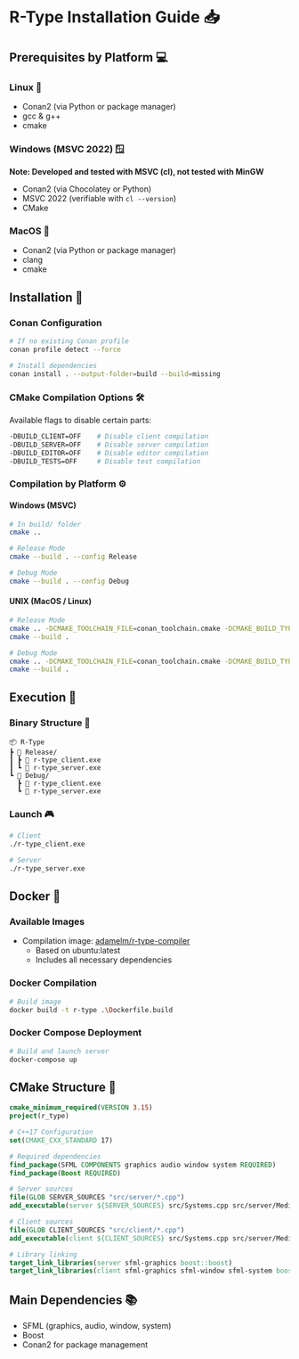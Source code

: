 # R-Type Installation Guide 📥

## Prerequisites by Platform 💻

### Linux 🐧
- Conan2 (via Python or package manager)
- gcc & g++
- cmake

### Windows (MSVC 2022) 🪟
**Note: Developed and tested with MSVC (cl), not tested with MinGW**
- Conan2 (via Chocolatey or Python)
- MSVC 2022 (verifiable with `cl --version`)
- CMake

### MacOS 🍎
- Conan2 (via Python or package manager)
- clang
- cmake

## Installation 🔧

### Conan Configuration
```bash
# If no existing Conan profile
conan profile detect --force

# Install dependencies
conan install . --output-folder=build --build=missing
```

### CMake Compilation Options 🛠️

Available flags to disable certain parts:
```bash
-DBUILD_CLIENT=OFF    # Disable client compilation
-DBUILD_SERVER=OFF    # Disable server compilation
-DBUILD_EDITOR=OFF    # Disable editor compilation
-DBUILD_TESTS=OFF     # Disable test compilation
```

### Compilation by Platform ⚙️

#### Windows (MSVC)
```bash
# In build/ folder
cmake ..

# Release Mode
cmake --build . --config Release

# Debug Mode
cmake --build . --config Debug
```

#### UNIX (MacOS / Linux)
```bash
# Release Mode
cmake .. -DCMAKE_TOOLCHAIN_FILE=conan_toolchain.cmake -DCMAKE_BUILD_TYPE=Release
cmake --build .

# Debug Mode
cmake .. -DCMAKE_TOOLCHAIN_FILE=conan_toolchain.cmake -DCMAKE_BUILD_TYPE=Debug
cmake --build .
```

## Execution 🚀

### Binary Structure 📁

```
📦 R-Type
┣ 📂 Release/
┃ ┣ 📜 r-type_client.exe
┃ ┗ 📜 r-type_server.exe
┗ 📂 Debug/
  ┣ 📜 r-type_client.exe
  ┗ 📜 r-type_server.exe
```

### Launch 🎮
```bash
# Client
./r-type_client.exe

# Server
./r-type_server.exe
```

## Docker 🐳

### Available Images
- Compilation image: [adamelm/r-type-compiler](https://hub.docker.com/r/adamelm/r-type-compiler)
  - Based on ubuntu:latest
  - Includes all necessary dependencies

### Docker Compilation
```bash
# Build image
docker build -t r-type .\Dockerfile.build
```

### Docker Compose Deployment
```bash
# Build and launch server
docker-compose up
```

## CMake Structure 📝

```cmake
cmake_minimum_required(VERSION 3.15)
project(r_type)

# C++17 Configuration
set(CMAKE_CXX_STANDARD 17)

# Required dependencies
find_package(SFML COMPONENTS graphics audio window system REQUIRED)
find_package(Boost REQUIRED)

# Server sources
file(GLOB SERVER_SOURCES "src/server/*.cpp")
add_executable(server ${SERVER_SOURCES} src/Systems.cpp src/server/Mediator.cpp)

# Client sources
file(GLOB CLIENT_SOURCES "src/client/*.cpp")
add_executable(client ${CLIENT_SOURCES} src/Systems.cpp src/server/Mediator.cpp)

# Library linking
target_link_libraries(server sfml-graphics boost::boost)
target_link_libraries(client sfml-graphics sfml-window sfml-system boost::boost)
```

## Main Dependencies 📚
- SFML (graphics, audio, window, system)
- Boost
- Conan2 for package management